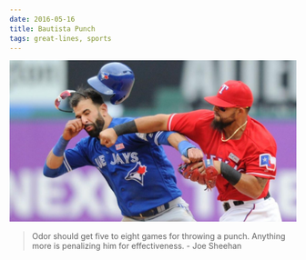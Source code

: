 ```yaml
---
date: 2016-05-16
title: Bautista Punch
tags: great-lines, sports
---
```



![odor](https://raw.githubusercontent.com/muneer78/muneer78.github.io/master/images/odor.jpeg)
 
> Odor should get five to eight games for throwing a punch. Anything more is penalizing him for effectiveness. - Joe Sheehan



